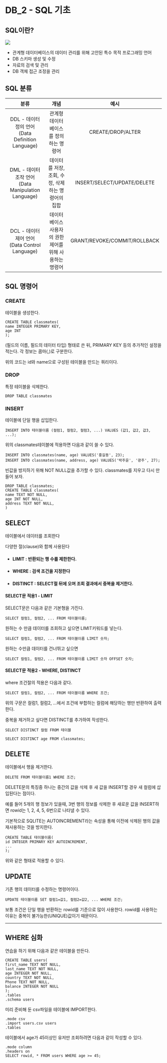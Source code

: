 # DB_2 - SQL 기초 

## SQL이란?

![](https://img1.daumcdn.net/thumb/R800x0/?scode=mtistory2&fname=https%3A%2F%2Fblog.kakaocdn.net%2Fdn%2Fch7rQ4%2FbtqWKiRyrwG%2FRDuJmTUtHgO0mujPDUXNrK%2Fimg.jpg)



* 관계형 데이터베이스의 데이터 관리를 위해 고안된 특수 목적 프로그래밍 언어
* DB 스키마 생성 및 수정
* 자료의 검색 및 관리
* DB 객체 접근 조정을 관리



## SQL 분류



|                           분류                           |                          개념                          |             예시             |
| :------------------------------------------------------: | :----------------------------------------------------: | :--------------------------: |
|  DDL - 데이터 정의 언어<br />(Data Definition Language)  |         관계형 데이터베이스를 정의하는 명령어          |      CREATE/DROP/ALTER       |
| DML - 데이터 조작 언어<br />(Data Manipulation Language) |   데이터를 저장, 조회, 수정, 삭제하는 명령어의 집합    | INSERT/SELECT/UPDATE/DELETE  |
|    DCL - 데이터 제어 언어<br/>(Data Control Language)    | 데이터베이스 사용자의 권한 제어를 위해 사용하는 명령어 | GRANT/REVOKE/COMMIT/ROLLBACK |



## SQL 명령어



### CREATE

테이블을 생성한다.

```sqlite
CREATE TABLE classmates(
name INTEGER PRIMARY KEY,
age INT
);
```

(필드의 이름, 필드의 데이터 타입) 형태로 쓴 뒤, PRIMARY KEY 등의 추가적인 설정을 적는다. 각 정보는 콤마(,)로 구분한다.

위의 코드는 id와 name으로 구성된 테이블을 만드는 쿼리이다.

### DROP

특정 테이블을 삭제한다.

```sqlite
DROP TABLE classmates
```

### INSERT

테이블에 단일 행을 삽입한다.

```sqlite
INSERT INTO 테이블이름 (컬럼1, 컬럼2, 컬럼3, ...) VALUES (값1, 값2, 값3, ...);
```

위의 classmates테이블에 적용하면 다음과 같이 쓸 수 있다.

```sqlite
INSERT INTO classmates(name, age) VALUES('홍길동', 23);
INSERT INTO classmates(name, address, age) VALUES('박주윤', '광주', 27);

```

빈값을 방지하기 위해 NOT NULL값을 추가할 수 있다. classmates를 지우고 다시 만들어 보자.

```sqlite
DROP TABLE classmates;
CREATE TABLE classmates(
name TEXT NOT NULL,
age INT NOT NULL,
address TEXT NOT NULL,
)
```

## SELECT 

테이블에서 데이터를 조회한다

다양한 절(clause)와 함께 사용된다 

* #### LIMIT : 반환되는 행 수를 제한한다.

* #### WHERE : 검색 조건을 지정한다

* #### DISTINCT : SELECT절 뒤에 오며 조회 결과에서 중복을 제거한다.



#### SELECT문 적용1 - LIMIT

SELECT문은 다음과 같은 기본형을 가진다.

```sqlite
SELECT 컬럼1, 컬럼2, ... FROM 테이블이름;
```

원하는 수 만큼 데이터를 조회하고 싶으면 LIMIT키워드를 넣는다.

```sqlite
SELECT 컬럼1, 컬럼2, ... FROM 테이블이름 LIMIT 숫자;
```

원하는 수만큼 데이터를 건너뛰고 싶으면

```sqlite
SELECT 컬럼1, 컬럼2, ... FROM 테이블이름 LIMIT 숫자 OFFSET 숫자;
```



#### SELECT문 적용2 - WHERE, DISTINCT

where 조건절의 적용은 다음과 같다.

```sqlite
SELECT 컬럼1, 컬럼2, ... FROM 테이블이름 WHERE 조건;
```

위의 구문은 컬럼1, 컬럼2, ...에서 조건에 부합하는 컬럼에 해당하는 행만 반환하여 출력한다.



중복을 제거하고 싶다면 DISTINCT를 추가하여 작성한다.

```sqlite
SELECT DISTINCT 컬럼 FROM 테이블
```

```sqlite
SELECT DISTINCT age FROM classmates;
```



## DELETE

테이블에서 행을 제거한다.

```sqlite
DELETE FROM 테이블이름1 WHERE 조건;
```

DELETE문의 특징중 하나는 중간의 값을 삭제 후 새 값을 INSERT할 경우 새 컬럼에 삽입된다는 점이다.

예를 들어 5개의 행 정보가 있을때, 3번 행의 정보를 삭제한 후 새로운 값을 INSERT하면 rowid는 1, 2, 4, 5, 6번으로 나타낼 수 있다.

기본적으로 SQLITE는 AUTOINCREMENT라는 속성을 통해 이전에 삭제된 행의 값을 재사용하는 것을 방지한다.

```sqlite
CREATE TABLE 테이블이름(
id INTEGER PRIMARY KEY AUTOINCREMENT,
...	    
);
```

위와 같은 형태로 적용할 수 있다.



## UPDATE

기존 행의 데이터를 수정하는 명령어이다.

```sqlite
UPDATE 테이블이름 SET 컬럼1=값1, 컬럼2=값2, ... WHERE 조건;
```

보통 조건은 단일 행을 반환하는 rowid를 기준으로 많이 사용한다. rowid를 사용하는 이유는 중복이 불가능한(UNIQUE)값이기 때문이다.



<hr>



## WHERE 심화

연습을 하기 위해 다음과 같은 테이블을 만든다.

```sqlite
CREATE TABLE users(
first_name TEXT NOT NULL,
last_name TEXT NOT NULL,
age INTEGER NOT NULL,
country TEXT NOT NULL,
Phone TEXT NOT NULL,
balance INTEGER NOT NULL
);
.tables
.schema users
```

미리 준비해 둔 csv파일을 테이블에 IMPORT한다.

```sqlite
.mode csv
.import users.csv users
.tables
```

테이블에서 age가 45이상인 유저만 조회하려면 다음과 같이 작성할 수 있다.

```sqlite
.mode column	
.headers on
SELECT rowid, * FROM users WHERE age >= 45;
```

